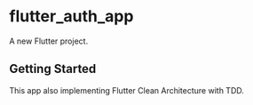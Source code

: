 # flutter_auth_app

A new Flutter project.

## Getting Started

This app also implementing Flutter Clean Architecture with TDD.

